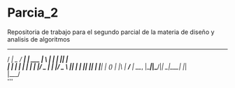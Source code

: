 # Parcia_2
Repositoria de trabajo para el segundo parcial de la materia de diseño y analisis de algoritmos 
  ____       ____ _       _   _      _  _   
 / ___|   _ / ___| | ___ | \ | | ___| || |  
| |  | | | | |   | |/ _ \|  \| |/ _ \ || |_ 
| |__| |_| | |___| | (_) | |\  |  __/__   _|
 \____\__, |\____|_|\___/|_| \_|\___|  |_|  
      |___/                               
      '''
